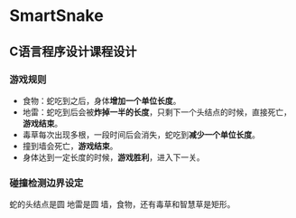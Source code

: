 # SmartSnake

## C语言程序设计课程设计

### 游戏规则
+ 食物：蛇吃到之后，身体**增加一个单位长度**。
+ 地雷：蛇吃到后会被**炸掉一半的长度**，只剩下一个头结点的时候，直接死亡，**游戏结束**。
+ 毒草每次出现多根，一段时间后会消失，蛇吃到**减少一个单位长度**。
+ 撞到墙会死亡，**游戏结束**。
+ 身体达到一定长度的时候，**游戏胜利**，进入下一关。

### 碰撞检测边界设定
蛇的头结点是圆
地雷是圆
墙，食物，还有毒草和智慧草是矩形。